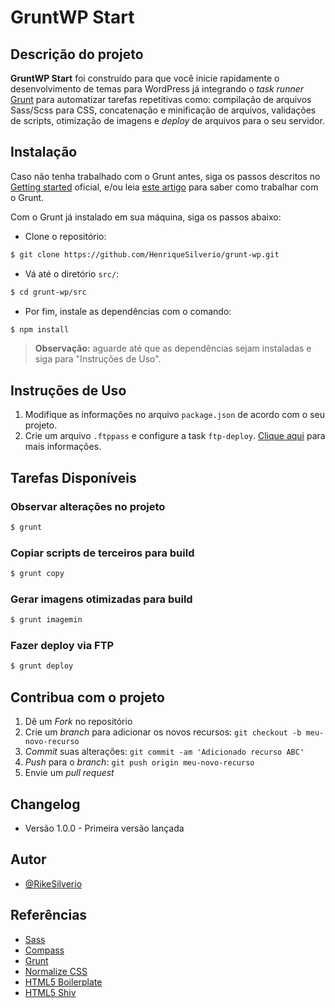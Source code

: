 # GruntWP Start

## Descrição do projeto

**GruntWP Start** foi construído para que você inicie rapidamente o desenvolvimento de temas para WordPress já integrando o *task runner* [Grunt](http://gruntjs.com/) para automatizar tarefas repetitivas como: compilação de arquivos Sass/Scss para CSS, concatenação e minificação de arquivos, validações de scripts, otimização de imagens e *deploy* de arquivos para o seu servidor.

## Instalação

Caso não tenha trabalhado com o Grunt antes, siga os passos descritos no [Getting started](http://gruntjs.com/getting-started) oficial, e/ou leia [este artigo](http://blog.henriquesilverio.com/javascript-e-jquery/grunt-js-automatize-tarefas-e-otimize-o-seu-workflow/) para saber como trabalhar com o Grunt.

Com o Grunt já instalado em sua máquina, siga os passos abaixo:

- Clone o repositório:

``` bash
$ git clone https://github.com/HenriqueSilverio/grunt-wp.git
```

- Vá até o diretório `src/`:

``` bash
$ cd grunt-wp/src
```

- Por fim, instale as dependências com o comando:

``` bash
$ npm install
```
> **Observação:** aguarde até que as dependências sejam instaladas e siga para "Instruções de Uso".

## Instruções de Uso

1. Modifique as informações no arquivo `package.json` de acordo com o seu projeto.
2. Crie um arquivo `.ftppass` e configure a task `ftp-deploy`. [Clique aqui](https://github.com/zonak/grunt-ftp-deploy) para mais informações.

## Tarefas Disponíveis

### Observar alterações no projeto

``` bash
$ grunt
```

### Copiar scripts de terceiros para build

``` bash
$ grunt copy
```

### Gerar imagens otimizadas para build

``` bash
$ grunt imagemin
```

### Fazer deploy via FTP

``` bash
$ grunt deploy
```

## Contribua com o projeto

1. Dê um *Fork* no repositório
2. Crie um *branch* para adicionar os novos recursos: `git checkout -b meu-novo-recurso`
3. *Commit* suas alterações: `git commit -am 'Adicionado recurso ABC'`
4. *Push* para o *branch*: `git push origin meu-novo-recurso`
5. Envie um *pull request*


## Changelog

* Versão 1.0.0 - Primeira versão lançada


## Autor

* [@RikeSilverio](http://www.twitter.com/RikeSilverio/)


## Referências

* [Sass](http://sass-lang.com/)
* [Compass](http://compass-style.org/)
* [Grunt](http://gruntjs.com/)
* [Normalize CSS](http://necolas.github.io/normalize.css/)
* [HTML5 Boilerplate](http://html5boilerplate.com/)
* [HTML5 Shiv](https://github.com/aFarkas/html5shiv)

